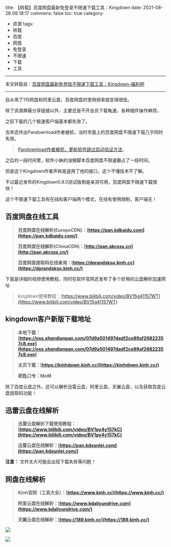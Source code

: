 title: 【转载】百度网盘最新免登录不限速下载工具：Kingdown
date: 2021-08-26 08:18:17
commens: false
toc: true
category:
 - 资源
tags:
 - 转载
 - 百度
 - 网盘
 - 免登录
 - 不限速
 - 下载
 - 工具
---

本文转载自：[百度网盘最新免登陆不限速下载工具：Kingdown-福利吧](https://fuliba2021.net/kingdown.html)

---

自从用了115网盘和阿里云盘，百度网盘的使用频率就变得很低。

除了资源屏蔽分享链接以外，主要还是不开会员下载龟速，各种插件操作麻烦。

之前下载的几个极速客户端基本都失效了。

去年还传出Pandownload作者被抓，当时市面上的百度网盘不限速下载几乎同时失效。

> [Pandownload作者被抓，更新软件跳过启动验证方法](https://fuliba2021.net/pandown.html)。

之后的一段时间里，软件小妹的油猴脚本百度网盘不限速霸占了一段时间。

但是这个Kingdown作者声称是盗用了他的接口，这个不懂技术不了解。

不过最近发布的Kingdown0.8.0测试版倒是亲测可用，百度网盘不限速下载很快！


<!-- more -->


这个不限速下载工具有在线和客户端两个模式，在线有使用限制，客户端无！

## 百度网盘在线工具

> **百度网盘在线解析(EuropeCDN)：[https://pan.kdbaidu.com](https://pan.kdbaidu.com/)**
> 
> **百度网盘在线解析(ChinaCDN)：[http://pan.akcsss.cn](http://pan.akcsss.cn/)**
> 
> **百度网盘提取码在线查询：[https://dprandskso.kinh.cc](https://dprandskso.kinh.cc/)**

下面是详细的视频使用教程，同时在软件官网还发布了多个好用的云盘解析加速网址

> kingdown使用教程：[https://www.bilibili.com/video/BV15g41157WT](https://www.bilibili.com/video/BV15g41157WT)

## kingdown客户新版下载地址

> **本地下载：[https://oss.shandianpan.com/07d9a501497dadf2ce89af26822357c8.exe](https://oss.shandianpan.com/07d9a501497dadf2ce89af26822357c8.exe)**
> 
> **主页下载：[https://kinhdown.kinh.cc](https://kinhdown.kinh.cc/)**
> 
> **密匙口令：MoM**

除了百度云盘之外，还可以解析迅雷云盘，阿里云盘，天翼云盘，以及获取百度云盘提取码功能！

## 迅雷云盘在线解析

> **迅雷云盘解析下载使用教程：[https://www.bilibili.com/video/BV1py4y157kC](https://www.bilibili.com/video/BV1py4y157kC)**
> 
> **迅雷云盘在线解析：[https://pan.kdxunlei.com](https://pan.kdxunlei.com/)**

**注意：** 文件太大可能会出现下载失败等问题！

## 网盘在线解析

> **Kinh官网（工具大全）：[https://www.kinh.cc](https://www.kinh.cc/)**
> 
> **阿里云盘在线解析：[https://www.kdaliyundrive.com](https://www.kdaliyundrive.com/)**
> 
> **天翼云盘在线解析：[https://189.kinh.cc](https://189.kinh.cc/)**

![](https://b3logfile.com/file/2021/08/solo-fetchupload-2033835519839351139-28d782d3.jpeg)

![](https://b3logfile.com/file/2021/08/solo-fetchupload-7429730582421793459-efac7cf0.jpeg)
